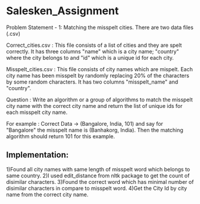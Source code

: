 # Salesken_Assignment
Problem Statement - 1: Matching the misspelt cities.
There are two data files (.csv)

Correct_cities.csv : This file consists of a list of cities and they are spelt correctly. It has three columns "name" which is a city name; "country" where the city belongs to and "id" which is a unique id for each city.

Misspelt_cities.csv : This file consists of city names which are mispelt. Each city name has been misspelt by randomly replacing 20% of the characters by some random characters. It has two columns "misspelt_name" and "country".

Question : Write an algorithm or a group of algorithms to match the misspelt city name with the correct city name and return the list of unique ids for each misspelt city name.

For example : Correct Data -> (Bangalore, India, 101) and say for "Bangalore" the misspelt name is (Banhakorg, India). Then the matching algorithm should return 101 for this example.

Implementation:
---------------
1)Found all city names with same length of misspelt word which belongs to same country.
2)I used edit_distance from nltk package to get the count of disimilar characters.
3)Found the correct word which has minimal number of disimilar characters in compare to misspelt word.
4)Get the City Id by city name from the correct city name.
